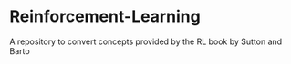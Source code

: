 # Reinforcement-Learning
A repository to convert concepts provided by the RL book by Sutton and Barto
